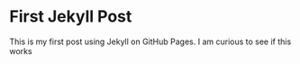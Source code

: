 # First Jekyll Post
This is my first post using Jekyll on GitHub Pages.
I am curious to see if this works
